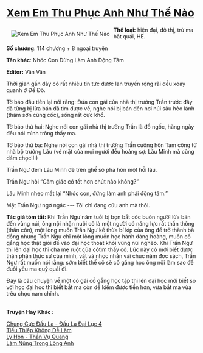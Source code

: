 <a href="https://utruyen.com/truyen/xem-em-thu-phuc-anh-nhu-the-nao/19188/" title="Xem Em Thu Phục Anh Như Thế Nào"><h1>Xem Em Thu Phục Anh Như Thế Nào</h1></a><div style="display:table"><img align="right" style="float: left; padding: 10px;" src="https://utruyen.com/images/story/200x260/xem-em-thu-phuc-anh-nhu-the-nao.jpg" alt="Xem Em Thu Phục Anh Như Thế Nào"><b>Thể loại:</b> hiện đại, đô thị, trừ ma bắt quái, HE.<p></p><b>Số chương</b>: 114 chương + 8 ngoại truyện<p></p><b>Tên khác</b>: Nhóc Con Đừng Làm Anh Động Tâm<p></p><b>Editor:</b> Vân Vân<p></p>Thời gian gần đây có rất nhiêu tin tức được lan truyền rộng rãi đều xoay quanh ở Đế Đô.<p></p>Tờ báo đầu tiên lại nói rằng: Đứa con gái của nhà thị trưởng Trần trước đây đã từng bị lừa bán đã tìm được về, nghe nói bị bán đến nơi núi sâu hẻo lánh (thâm sơn cùng cốc), sống rất cực khổ.<p></p>Tờ báo thứ hai: Nghe nói con gái nhà thị trưởng Trần là đồ ngốc, hàng ngày đều nói mình trông thấy ma.<p></p>Tờ báo thứ ba: Nghe nói con gái nhà thị trưởng Trần cưỡng hôn Tam công tử nhà bộ trưởng Lâu (vẻ mặt của mọi người đều hoảng sợ: Lâu Minh mà cũng dám chọc!!!)<p></p>Trần Ngư đem Lâu Minh đè trên ghế sô pha hôn một hồi lâu.<p></p>Trần Ngư hỏi “Cảm giác có tốt hơn chút nào không?”<p></p>Lâu Minh nheo mắt lại “Nhóc con, đừng làm anh phải động tâm.”<p></p>Mặt Trần Ngư ngơ ngác --- Tôi chỉ đang cứu anh mà thôi.<p></p><b>Tác giả tóm tắt: </b>Khi Trần Ngư năm tuổi bị bọn bắt cóc buôn người lừa bán đến vùng núi, ông nội nhận nuôi cô là một người có năng lực rất thần thông (thần côn), một lòng muốn Trần Ngư kế thừa bí kíp của ông để trở thành bà đồng nhưng Trần Ngư chỉ một lòng muốn học hành đàng hoàng, muốn cố gắng học thật giỏi để vào đại học thoát khỏi vùng núi nghèo. Khi Trần Ngư thi lên đại học thì cha mẹ ruột của côtìm thấy cô. Lúc này cô mới biết được thân phận thực sự của mình, vất vả nhọc nhằn vài chục năm đọc sách, Trần Ngư rất muốn nói rằng: sớm biết thế cô sẽ cố gắng học ông nội làm sao để đuổi yêu ma quỷ quái đi.<p></p>Đây là câu chuyện về một cô gái cố gắng học tập thi lên đại học mới biết so với học đại học thì biết bắt ma còn dễ kiếm được tiền hơn, vừa bắt ma vừa trêu chọc nam chính.</div><p><br><b>Truyện Hay Khác :</b></p><a href="https://utruyen.com/truyen/chung-cuc-dau-la-dau-la-dai-luc-4/18485/" alt="Chung Cực Đấu La - Đấu La Đại Lục 4">Chung Cực Đấu La - Đấu La Đại Lục 4</a><br/><a href="https://truyenngontinhay.wordpress.com/2019/10/03/tieu-thiep-khong-de-lam/" alt="Tiểu Thiếp Không Dễ Làm">Tiểu Thiếp Không Dễ Làm</a><br/><a href="https://truyenngontinhay.wordpress.com/2019/10/03/ly-hon-than-vu-quang/" alt="Ly Hôn - Thần Vụ Quang">Ly Hôn - Thần Vụ Quang</a><br/><a href="https://github.com/quanluxury/ngontinhhot/tree/master/truyenhay/19284/" alt="Làm Nũng Trong Lòng Anh">Làm Nũng Trong Lòng Anh</a><br/>